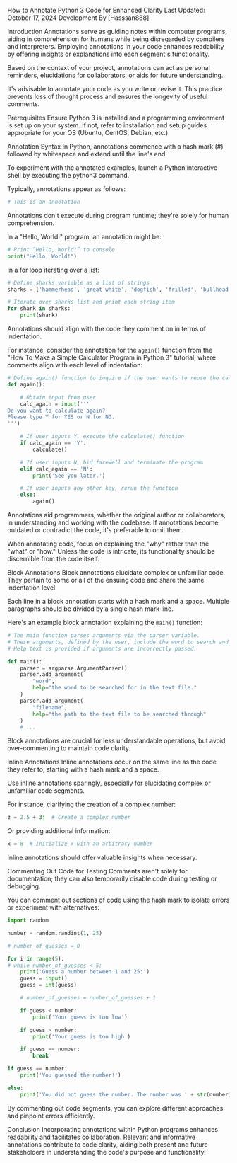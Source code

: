 How to Annotate Python 3 Code for Enhanced Clarity
Last Updated: October 17, 2024
Development
By [Hasssan888]

Introduction
Annotations serve as guiding notes within computer programs, aiding in comprehension for humans while being disregarded by compilers and interpreters. Employing annotations in your code enhances readability by offering insights or explanations into each segment's functionality.

Based on the context of your project, annotations can act as personal reminders, elucidations for collaborators, or aids for future understanding.

It's advisable to annotate your code as you write or revise it. This practice prevents loss of thought process and ensures the longevity of useful comments.

Prerequisites
Ensure Python 3 is installed and a programming environment is set up on your system. If not, refer to installation and setup guides appropriate for your OS (Ubuntu, CentOS, Debian, etc.).

Annotation Syntax
In Python, annotations commence with a hash mark (#) followed by whitespace and extend until the line's end.

To experiment with the annotated examples, launch a Python interactive shell by executing the python3 command.

Typically, annotations appear as follows:

```python
# This is an annotation
```
Annotations don't execute during program runtime; they're solely for human comprehension.

In a "Hello, World!" program, an annotation might be:

```python
# Print “Hello, World!” to console
print("Hello, World!")
```
In a for loop iterating over a list:

```python
# Define sharks variable as a list of strings
sharks = ['hammerhead', 'great white', 'dogfish', 'frilled', 'bullhead', 'requiem']

# Iterate over sharks list and print each string item
for shark in sharks:
    print(shark)
```
Annotations should align with the code they comment on in terms of indentation.

For instance, consider the annotation for the `again()` function from the "How To Make a Simple Calculator Program in Python 3" tutorial, where comments align with each level of indentation:

```python
# Define again() function to inquire if the user wants to reuse the calculator
def again():

    # Obtain input from user
    calc_again = input('''
Do you want to calculate again?
Please type Y for YES or N for NO.
''')

    # If user inputs Y, execute the calculate() function
    if calc_again == 'Y':
        calculate()

    # If user inputs N, bid farewell and terminate the program
    elif calc_again == 'N':
        print('See you later.')

    # If user inputs any other key, rerun the function
    else:
        again()
```
Annotations aid programmers, whether the original author or collaborators, in understanding and working with the codebase. If annotations become outdated or contradict the code, it's preferable to omit them.

When annotating code, focus on explaining the "why" rather than the "what" or "how." Unless the code is intricate, its functionality should be discernible from the code itself.

Block Annotations
Block annotations elucidate complex or unfamiliar code. They pertain to some or all of the ensuing code and share the same indentation level.

Each line in a block annotation starts with a hash mark and a space. Multiple paragraphs should be divided by a single hash mark line.

Here's an example block annotation explaining the `main()` function:

```python
# The main function parses arguments via the parser variable.
# These arguments, defined by the user, include the word to search and the filename.
# Help text is provided if arguments are incorrectly passed.

def main():
    parser = argparse.ArgumentParser()
    parser.add_argument(
        "word",
        help="the word to be searched for in the text file."
    )
    parser.add_argument(
        "filename",
        help="the path to the text file to be searched through"
    )
    # ...
```
Block annotations are crucial for less understandable operations, but avoid over-commenting to maintain code clarity.

Inline Annotations
Inline annotations occur on the same line as the code they refer to, starting with a hash mark and a space.

Use inline annotations sparingly, especially for elucidating complex or unfamiliar code segments.

For instance, clarifying the creation of a complex number:

```python
z = 2.5 + 3j  # Create a complex number
```
Or providing additional information:

```python
x = 8  # Initialize x with an arbitrary number
```
Inline annotations should offer valuable insights when necessary.

Commenting Out Code for Testing
Comments aren't solely for documentation; they can also temporarily disable code during testing or debugging.

You can comment out sections of code using the hash mark to isolate errors or experiment with alternatives:

```python
import random

number = random.randint(1, 25)

# number_of_guesses = 0

for i in range(5):
# while number_of_guesses < 5:
    print('Guess a number between 1 and 25:')
    guess = input()
    guess = int(guess)

    # number_of_guesses = number_of_guesses + 1

    if guess < number:
        print('Your guess is too low')

    if guess > number:
        print('Your guess is too high')

    if guess == number:
        break

if guess == number:
    print('You guessed the number!')

else:
    print('You did not guess the number. The number was ' + str(number))
```
By commenting out code segments, you can explore different approaches and pinpoint errors efficiently.

Conclusion
Incorporating annotations within Python programs enhances readability and facilitates collaboration. Relevant and informative annotations contribute to code clarity, aiding both present and future stakeholders in understanding the code's purpose and functionality.
